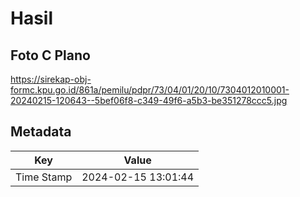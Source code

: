# Hasil

## Foto C Plano

https://sirekap-obj-formc.kpu.go.id/861a/pemilu/pdpr/73/04/01/20/10/7304012010001-20240215-120643--5bef06f8-c349-49f6-a5b3-be351278ccc5.jpg


## Metadata

| Key        | Value               |
| ---------- | ------------------- |
| Time Stamp | 2024-02-15 13:01:44 |



